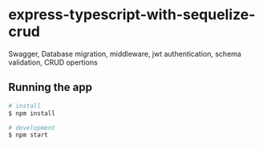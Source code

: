 # express-typescript-with-sequelize-crud
Swagger, Database migration, middleware, jwt authentication, schema validation, CRUD opertions


## Running the app

```bash
# install
$ npm install

# development
$ npm start


```

